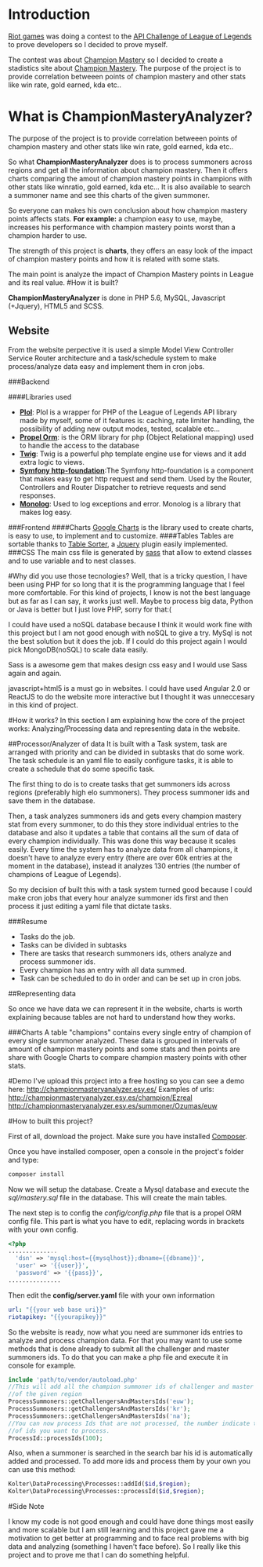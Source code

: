 # Introduction
[Riot games](//riotgames.com) was doing a contest to the [API Challenge of League of Legends](https://developer.riotgames.com/discussion/announcements/show/eoq3tZd1) to prove developers so I decided to prove myself.

The contest was about [Champion Mastery](http://na.leagueoflegends.com/en/page/features/champion-mastery) so I decided to create a stadistics site about [Champion Mastery](http://na.leagueoflegends.com/en/page/features/champion-mastery). The purpose of the project is to provide correlation  betweeen points of champion mastery and other stats like win rate, gold earned, kda etc..



# What is ChampionMasteryAnalyzer?
The purpose of the project is to provide correlation  betweeen points of champion mastery and other stats like win rate, gold earned, kda etc..

So what **ChampionMasteryAnalyzer** does is to process summoners across regions and get all the information about champion mastery. Then it offers charts comparing the amout of champion mastery points in champions with other stats like winratio, gold earned, kda etc...
It is also available to search a summoner name and see this charts of the given summoner.

So everyone can makes his own conclusion about how champion mastery points affects stats.
**For example:** a champion easy to use, maybe, increases his performance with champion mastery points worst than a champion harder to use.

The strength of this project is **charts**, they offers an easy look of the impact of champion mastery points and how it is related with some stats.


The main point is analyze the impact of Champion Mastery points in League and its real value.
#How it is built?

**ChampionMasteryAnalyzer** is done in PHP 5.6, MySQL, Javascript (+Jquery), HTML5 and SCSS.

## Website

From the website perpective it is used a simple Model View Controller Service Router architecture and a task/schedule system to make process/analyze data easy and implement them in cron jobs.


###Backend

####Libraries used


- **[Plol](//github.com/Ozumas7/plol)**: Plol is a wrapper for PHP of the League of Legends API library made by myself, some of it features is: caching, rate limiter handling, the possibility of adding new output modes, tested, scalable etc...
- **[Propel Orm](http://propelorm.org/)**: is the ORM library  for php (Object Relational mapping) used to handle the access to the database
- **[Twig](http://twig.sensiolabs.org/)**: Twig is a powerful php template engine use for views and it add extra logic to views.
- **[Symfony http-foundation](http://symfony.com/doc/current/components/http_foundation/introduction.html)**:The Symfony http-foundation is a component that makes easy to get http request and send them. Used by the Router, Controllers and Router Dispatcher to retrieve requests and send responses.
- **[Monolog](https://github.com/Seldaek/monolog)**: Used to log exceptions and error. Monolog is a library that makes log easy.


###Frontend 
####Charts
[Google Charts](https://developers.google.com/chart/) is the library used to create charts, is easy to use, to implement and to customize.
####Tables
Tables are sortable thanks to [Table Sorter](https://github.com/Mottie/tablesorter), a [Jquery](https://jquery.com/) plugin easily implemented.
###CSS
The main css file is generated by  [sass](http://sass-lang.com/) that allow to extend classes and to use variable and to nest classes.



#Why did you use those tecnologies?
Well, that is a tricky question, I have been using PHP for so long that it is the programming language that I feel more comfortable. For this kind of projects, I know is not the best language but as far as I can say, it works just well. Maybe to process big data, Python or Java is better but I just love PHP, sorry  for that:(

I could have used a noSQL database because I think it would work fine with this project but I am not good enough with noSQL to give a try. MySql is not the best solution but it does the job. If I could do this project again I would pick MongoDB(noSQL) to scale data easily.

Sass is a awesome gem that makes design css easy and I would use Sass again and again.

javascript+html5 is a must go in websites. I could have used Angular 2.0 or ReactJS to do the website more interactive but I thought it was unneccesary in this kind of project.

#How it works?
In this section I am explaining how the core of the project works: Analyzing/Processing data and representing data in the website.

##Processor/Analyzer of data
It is built with a Task system, task are arranged with priority and can be divided in subtasks that do some work. The task schedule is an yaml file to easily configure tasks, it is able to create a schedule that do some specific task.

The first thing to do is to create tasks that get summoners ids across regions (preferably high elo summoners). They process summoner ids and save them in the database. 

Then, a task analyzes summoners ids and gets every champion mastery stat from every summoner, to do this they store individual entries to the database and also it updates a table that contains all the sum of data of every champion individually. This was done this way because it scales easily. Every time the system has to analyze data from all champions, it doesn't have to analyze every entry (there are over 60k entries at the moment in the database), instead it analyzes 130 entries (the number of champions of League of Legends).

So my decision of built this with a task system turned good because I could make cron jobs  that every hour analyze summoner ids first and then process it just editing a yaml file that dictate tasks.

###Resume
- Tasks do the job.
- Tasks can be divided in subtasks
- There are tasks that research summoners ids, others analyze and process summoner ids.
- Every champion has an entry with all data summed.
- Task can be scheduled to do in order and can be set up in cron jobs.

##Representing data

So once we have data we can represent it in the website, charts is worth explaining because tables are not hard to understand how they works.

###Charts
A table "champions" contains every single entry of champion of every single summoner analyzed. These data is grouped in intervals of amount of champion mastery points and some stats and then points are share with Google Charts to compare champion mastery points with other stats.

#Demo
I've upload this project into a free hosting so you can see a demo here: http://championmasteryanalyzer.esy.es/
Examples of urls:
http://championmasteryanalyzer.esy.es/champion/Ezreal
http://championmasteryanalyzer.esy.es/summoner/Ozumas/euw

#How to built this project?

First of all, download the project. Make sure you have installed [Composer](https://getcomposer.org/).

Once you have installed composer, open a console in the project's folder and type:

```cmd
composer install
```

Now we will setup the database. Create a Mysql database and execute the *sql/mastery.sql* file in the database. This will create the main tables.

The next step is to config the *config/config.php* file that is a propel ORM config file. This part is what you have to edit, replacing words in brackets with your own config.
```php
<?php
..............
  'dsn' => 'mysql:host={{mysqlhost}};dbname={{dbname}}',
  'user' => '{{user}}',
  'password' => '{{pass}}',
...............

```

Then edit the **config/server.yaml** file with your own information
```yaml
url: "{{your web base uri}}"
riotapikey: "{{yourapikey}}"
```
So the website is ready, now what you need are summoner ids entries to analyze and process champion data. For that you may want to use some methods that is done already to submit all the challenger and master summoners ids.
To do that you can make a php file and execute it in console for example.

```php
include 'path/to/vendor/autoload.php'
//This will add all the champion summoner ids of challenger and master summoners
//of the given region
ProcessSummoners::getChallengersAndMastersIds('euw');
ProcessSummoners::getChallengersAndMastersIds('kr');
ProcessSummoners::getChallengersAndMastersIds('na');
//You can now process Ids that are not processed, the number indicate the amount
//of ids you want to process.
ProcessId::processIds(100);
```

Also, when a summoner is searched in the search bar his id is automatically added and processed. 
To add more ids and process them by your own you can use this method:
```php
Kolter\DataProcessing\Processes::addId($id,$region);
Kolter\DataProcessing\Processes::processId($id,$region);
```


#Side Note

I know my code is not good enough and could have done things most easily and more scalable but I am still learning and this project gave me a motivation to get better at programming and to face real problems with big data and analyzing (something I haven't face before).
So I really like this project and to prove me that I can do something helpful.
